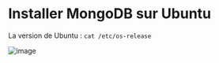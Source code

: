 # Installer MongoDB sur Ubuntu

La version de Ubuntu : ```cat /etc/os-release```

![image](https://user-images.githubusercontent.com/73080397/212052665-cc4f0f36-47f7-47ae-87e4-cd1026989cd0.png)

